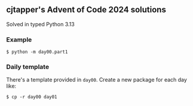 ## cjtapper's Advent of Code 2024 solutions

Solved in typed Python 3.13

### Example
```shell
$ python -m day00.part1
```

### Daily template
There's a template provided in `day00`. Create a new package for each day like:

```shell
$ cp -r day00 day01
```
